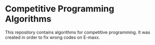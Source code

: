 # Competitive Programming Algorithms
This repository contains algorithms for competitive programming. It was created in order to fix wrong codes on E-maxx.